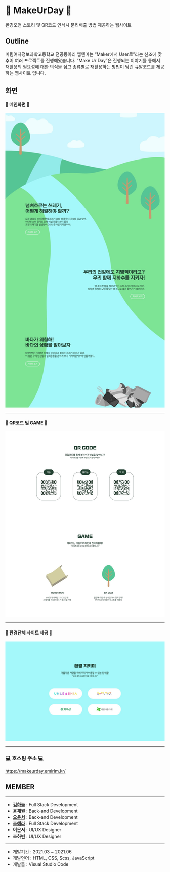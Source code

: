 

# :seedling: MakeUrDay :seedling:
환경오염 스토리 및 QR코드 인식시 분리배출 방법 제공하는 웹사이트

## Outline
미림여자정보과학고등학교 전공동아리 앱앤미는 “Maker에서 User로”라는 신조에 맞추어 여러 프로젝트를 진행해왔습니다. “Make Ur Day”은 진행되는 이야기를 통해서 재활용의 필요성에 대한 의식을 심고 종류별로 재활용하는 방법이 담긴 큐알코드를 제공하는 웹사이트 입니다.

## 화면
#### :green_heart: 메인화면 :green_heart:
![메인화면](image/prototype/main_01.jpg)

--------------------------------

#### :iphone: QR코드 및 GAME :iphone:
![QR코드 및 GAME](image/prototype/main_02.jpg)

--------------------------------

#### :open_hands: 환경단체 사이트 제공 :open_hands:
![환경단체 사이트 제공](image/prototype/main_03.jpg)


--------------------------------
### :computer: 호스팅 주소 :computer:
https://makeurday.emirim.kr/




## MEMBER
--------------------------------
* **[김하늘](https://github.com/KimSky904)** : Full Stack Development
* **[윤채원](https://github.com/chaewon0228)** : Back-and Development
* **[오윤서](https://github.com/yo-nseo)** : Back-and Development
* **[조혜라](https://github.com/areyh817)** : Full Stack Development
* **이은서** : UI/UX Designer
* **조하빈** : UI/UX Designer

--------------------------------
* 개발기간 : 2021.03 ~ 2021.06
* 개발언어 : HTML, CSS, Scss, JavaScript
* 개발툴 : Visual Studio Code 
